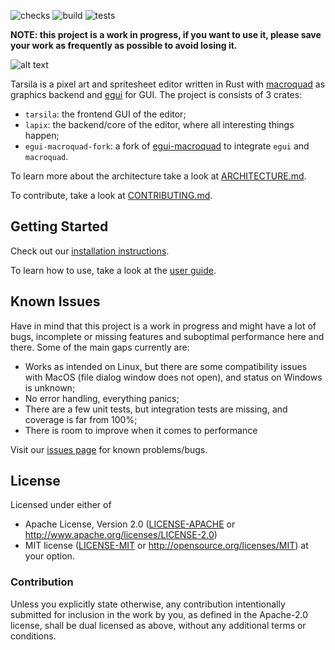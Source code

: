 ![checks](https://github.com/yds12/tarsila/actions/workflows/checks.yml/badge.svg)
![build](https://github.com/yds12/tarsila/actions/workflows/build.yml/badge.svg)
![tests](https://github.com/yds12/tarsila/actions/workflows/tests.yml/badge.svg)

**NOTE: this project is a work in progress, if you want to use it, please save
your work as frequently as possible to avoid losing it.**

![alt text](https://github.com/yds12/tarsila/blob/master/docs/screenshot.png?raw=true)

Tarsila is a pixel art and spritesheet editor written in Rust with
[macroquad](https://macroquad.rs/) as graphics backend and
[egui](https://www.egui.rs/) for GUI. The project is consists of 3 crates:

* `tarsila`: the frontend GUI of the editor;
* `lapix`: the backend/core of the editor, where all interesting things happen;
* `egui-macroquad-fork`: a fork of
  [egui-macroquad](https://github.com/optozorax/egui-macroquad) to integrate
  `egui` and `macroquad`.

To learn more about the architecture take a look at
[ARCHITECTURE.md](ARCHITECTURE.md).

To contribute, take a look at [CONTRIBUTING.md](CONTRIBUTING.md).

## Getting Started

Check out our [installation instructions](docs/install.md).

To learn how to use, take a look at the [user guide](docs/user_guide.md).

## Known Issues

Have in mind that this project is a work in progress and might have a lot of
bugs, incomplete or missing features and suboptimal performance here and there.
Some of the main gaps currently are:

* Works as intended on Linux, but there are some compatibility issues with MacOS
  (file dialog window does not open), and status on Windows is unknown;
* No error handling, everything panics;
* There are a few unit tests, but integration tests are missing, and coverage is
  far from 100%;
* There is room to improve when it comes to performance

Visit our [issues page](https://github.com/yds12/tarsila/issues) for known
problems/bugs.

## License

Licensed under either of
 * Apache License, Version 2.0 ([LICENSE-APACHE](LICENSE-APACHE) or
   http://www.apache.org/licenses/LICENSE-2.0)
 * MIT license ([LICENSE-MIT](LICENSE-MIT) or
   http://opensource.org/licenses/MIT) at your option.

### Contribution

Unless you explicitly state otherwise, any contribution intentionally submitted
for inclusion in the work by you, as defined in the Apache-2.0 license, shall
be dual licensed as above, without any additional terms or conditions.

